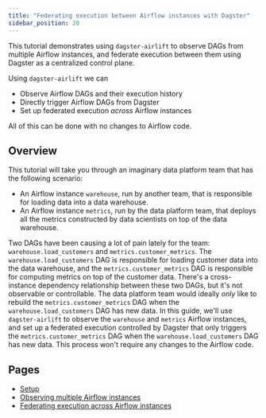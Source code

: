 ```yaml
---
title: "Federating execution between Airflow instances with Dagster"
sidebar_position: 20
---
```


This tutorial demonstrates using `dagster-airlift` to observe DAGs from multiple Airflow instances, and federate execution between them using Dagster as a centralized control plane.

Using `dagster-airlift` we can

- Observe Airflow DAGs and their execution history
- Directly trigger Airflow DAGs from Dagster
- Set up federated execution _across_ Airflow instances

All of this can be done with no changes to Airflow code.

## Overview

This tutorial will take you through an imaginary data platform team that has the following scenario:

- An Airflow instance `warehouse`, run by another team, that is responsible for loading data into a data warehouse.
- An Airflow instance `metrics`, run by the data platform team, that deploys all the metrics constructed by data scientists on top of the data warehouse.

Two DAGs have been causing a lot of pain lately for the team: `warehouse.load_customers` and `metrics.customer_metrics`. The `warehouse.load_customers` DAG is responsible for loading customer data into the data warehouse, and the `metrics.customer_metrics` DAG is responsible for computing metrics on top of the customer data. There's a cross-instance dependency relationship between these two DAGs, but it's not observable or controllable. The data platform team would ideally _only_ like to rebuild the `metrics.customer_metrics` DAG when the `warehouse.load_customers` DAG has new data. In this guide, we'll use `dagster-airlift` to observe the `warehouse` and `metrics` Airflow instances, and set up a federated execution controlled by Dagster that only triggers the `metrics.customer_metrics` DAG when the `warehouse.load_customers` DAG has new data. This process won't require any changes to the Airflow code.

## Pages

* [Setup](setup)
* [Observing multiple Airflow instances](observe)
* [Federating execution across Airflow instances](federated-execution)
